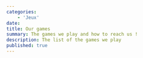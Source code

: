 ```yaml
---
categories: 
    - 'Jeux'
date: 
title: Our games
summary: The games we play and how to reach us !
description: The list of the games we play
published: true
---
```

